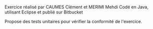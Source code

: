 Exercice réalisé par CAUMES Clément et MERIMI Mehdi Codé en Java, 
utilisant Eclipse et publié sur Bitbucket 

Propose des tests unitaires pour vérifier la conformité de l'exercice.
